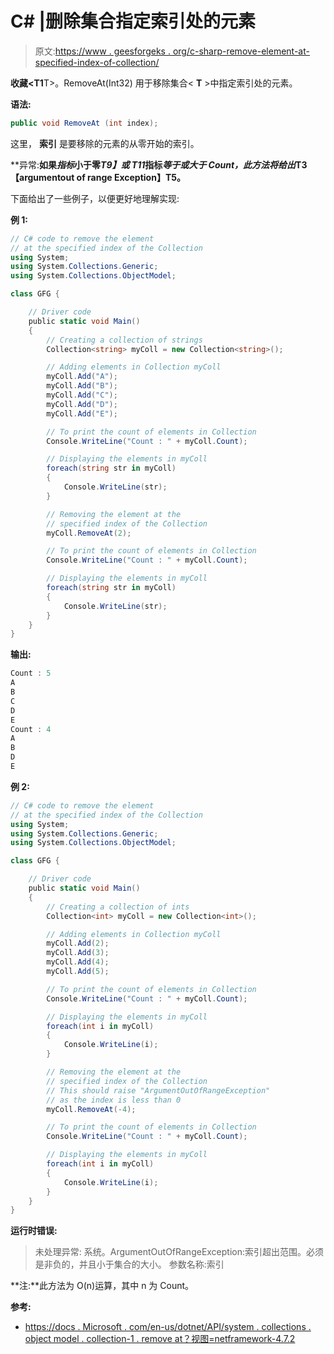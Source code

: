# C# |删除集合指定索引处的元素

> 原文:[https://www . geesforgeks . org/c-sharp-remove-element-at-specified-index-of-collection/](https://www.geeksforgeeks.org/c-sharp-remove-element-at-specified-index-of-collectiont/)

**收藏<T1**T>。RemoveAt(Int32) 用于移除集合< **T** >中指定索引处的元素。

**语法:**

```cs
public void RemoveAt (int index);

```

这里， ****索引**** 是要移除的元素的从零开始的索引。

**异常:**如果*指标*小于零*T9】或 T11*指标*等于或大于 Count，此方法将给出*T3【argumentout of range Exception】T5。**

下面给出了一些例子，以便更好地理解实现:

**例 1:**

```cs
// C# code to remove the element
// at the specified index of the Collection
using System;
using System.Collections.Generic;
using System.Collections.ObjectModel;

class GFG {

    // Driver code
    public static void Main()
    {
        // Creating a collection of strings
        Collection<string> myColl = new Collection<string>();

        // Adding elements in Collection myColl
        myColl.Add("A");
        myColl.Add("B");
        myColl.Add("C");
        myColl.Add("D");
        myColl.Add("E");

        // To print the count of elements in Collection
        Console.WriteLine("Count : " + myColl.Count);

        // Displaying the elements in myColl
        foreach(string str in myColl)
        {
            Console.WriteLine(str);
        }

        // Removing the element at the
        // specified index of the Collection
        myColl.RemoveAt(2);

        // To print the count of elements in Collection
        Console.WriteLine("Count : " + myColl.Count);

        // Displaying the elements in myColl
        foreach(string str in myColl)
        {
            Console.WriteLine(str);
        }
    }
}
```

**输出:**

```cs
Count : 5
A
B
C
D
E
Count : 4
A
B
D
E

```

**例 2:**

```cs
// C# code to remove the element
// at the specified index of the Collection
using System;
using System.Collections.Generic;
using System.Collections.ObjectModel;

class GFG {

    // Driver code
    public static void Main()
    {
        // Creating a collection of ints
        Collection<int> myColl = new Collection<int>();

        // Adding elements in Collection myColl
        myColl.Add(2);
        myColl.Add(3);
        myColl.Add(4);
        myColl.Add(5);

        // To print the count of elements in Collection
        Console.WriteLine("Count : " + myColl.Count);

        // Displaying the elements in myColl
        foreach(int i in myColl)
        {
            Console.WriteLine(i);
        }

        // Removing the element at the
        // specified index of the Collection
        // This should raise "ArgumentOutOfRangeException"
        // as the index is less than 0
        myColl.RemoveAt(-4);

        // To print the count of elements in Collection
        Console.WriteLine("Count : " + myColl.Count);

        // Displaying the elements in myColl
        foreach(int i in myColl)
        {
            Console.WriteLine(i);
        }
    }
}
```

**运行时错误:**

> 未处理异常:
> 系统。ArgumentOutOfRangeException:索引超出范围。必须是非负的，并且小于集合的大小。
> 参数名称:索引

**注:**此方法为 O(n)运算，其中 n 为 Count。

**参考:**

*   [https://docs . Microsoft . com/en-us/dotnet/API/system . collections . object model . collection-1 . remove at？视图=netframework-4.7.2](https://docs.microsoft.com/en-us/dotnet/api/system.collections.objectmodel.collection-1.removeat?view=netframework-4.7.2)